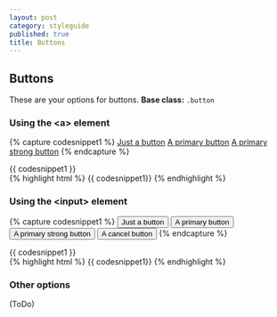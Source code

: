 ```yaml
---
layout: post
category: styleguide
published: true
title: Buttons
---
```


## Buttons
These are your options for buttons.
**Base class:** <code>.button</code>

### Using the &lt;a> element
{% capture codesnippet1 %}
<a href="/" class="button">Just a button</a>
<a href="/" class="button primary">A primary button</a>
<a href="/" class="button primary_strong">A primary strong button</a>
{% endcapture %}
<div class="example">
{{ codesnippet1 }} 
</div>
<div class="example-code">
{% highlight html %}
{{ codesnippet1}}
{% endhighlight %}
</div>

### Using the &lt;input> element

{% capture codesnippet1 %}
<input type="button" class="button" value="Just a button">
<input type="button" class="button primary" value="A primary button">
<input type="button" class="button primary_strong" value="A primary strong button">
<input type="button" class="button cancel" value="A cancel button">
{% endcapture %}
<div class="example">
{{ codesnippet1 }} 
</div>
<div class="example-code">
{% highlight html %}
{{ codesnippet1}}
{% endhighlight %}
</div>


### Other options
(ToDo)